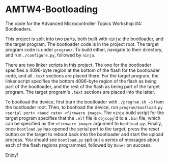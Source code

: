 # AMTW4-Bootloading
The code for the Advanced Microcontroller Topics Workshop #4: Bootloaders.

This project is split into two parts, both built with ```ninja```: the bootloader, and the target program. The bootloader code is in the project root. The target program code is under ```program/```. To build either, navigate to their directory, and run ```./configure.py```, followed by ```ninja```.

There are two linker scripts in this project. The one for the bootloader specifies a 4096-byte region at the bottom of the flash for the bootloader code, and all ```.text``` sections are placed there. For the target program, the linker script specifies the bottom 4096-byte region of the flash as being part of the bootloader, and the rest of the flash as being part of the target program. The target program's ```.text``` sections are placed into the latter.

To bootload the device, first burn the bootloader with ```./program.sh -p``` from the bootloader root. Then, to bootload the device, run ```program/bootload.py <serial port> <baud rate> <firmware image>```. The ```ninja``` build script for the target program specifies that the ```.elf``` file is ```objcopy```'d to a ```.bin``` file, which can be specified as the ```<firmware image>``` argument to ```bootload.py```. Finally, once ```bootload.py``` has opened the serial port to the target, press the reset button on the target to reboot back into the bootloader and start the upload process. You should see ```bootload.py``` spit out a series of messages about each of the flash regions programmed, followed by ```Done!``` on success.

Enjoy!

